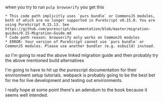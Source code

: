 when you try to run ``pulp browserify`` you get this

```
* This code path implicitly uses `purs bundle` or CommonsJS modules, both of which are no longer supported in PureScript v0.15.0. You are using PureScript 0.15.13. See https://github.com/purescript/documentation/blob/master/migration-guides/0.15-Migration-Guide.md
* Code path reason: browserify only works on CommonJS modules
* ERROR: Your version of PureScript cannot use `purs bundle` or CommonJS modules. Please use another bundler (e.g. esbuild) instead.
``` 

so I'm going to read the above linked migration guide and then probably try the
  above mentioned build alternatives

I'm going to have to hit up the purescript documentation for their environment
    setup tutorials.  webpack is probably going to be the best bet for me for
    live development and testing out environments.

I really hope at some point there's an adendum to the book because it seems well
    intended.

